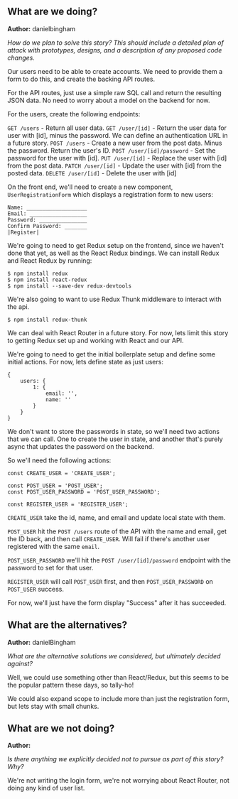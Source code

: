 ## What are we doing?
**Author:** danielbingham

*How do we plan to solve this story? This should include a detailed plan of attack with prototypes, designs, and a description of any proposed code changes.*

Our users need to be able to create accounts.  We need to provide them a form
to do this, and create the backing API routes.

For the API routes, just use a simple raw SQL call and return the resulting
JSON data.  No need to worry about a model on the backend for now.

For the users, create the following endpoints:

`GET /users` - Return all user data.
`GET /user/[id]` - Return the user data for user with [id], minus the password.
We can define an authentication URL in a future story.
`POST /users` - Create a new user from the post data. Minus the password.
Return the user's ID.
`POST /user/[id]/password` - Set the password for the user with [id].
`PUT /user/[id]` - Replace the user with [id] from the post data.
`PATCH /user/[id]` - Update the user with [id] from the posted data.
`DELETE /user/[id]` - Delete the user with [id]

On the front end, we'll need to create a new component, `UserRegistrationForm`
which displays a registration form to new users:

```
Name: ___________________
Email: __________________
Password: _______________
Confirm Password: _______
|Register|
```

We're going to need to get Redux setup on the frontend, since we haven't done
that yet, as well as the React Redux bindings.  We can install Redux and React
Redux by running:

```
$ npm install redux
$ npm install react-redux
$ npm install --save-dev redux-devtools
```

We're also going to want to use Redux Thunk middleware to interact with the api.

```
$ npm install redux-thunk
```

We can deal with React Router in a future story.  For now, lets limit this
story to getting Redux set up and working with React and our API.

We're going to need to get the initial boilerplate setup and define some
initial actions.  For now, lets define state as just users:

```
{
    users: {
        1: {
            email: '',
            name: ''
        }
    }
}
```

We don't want to store the passwords in state, so we'll need two actions that
we can call.  One to create the user in state, and another that's purely async
that updates the password on the backend.

So we'll need the following actions:

```
const CREATE_USER = 'CREATE_USER';

const POST_USER = 'POST_USER';
const POST_USER_PASSWORD = 'POST_USER_PASSWORD';

const REGISTER_USER = 'REGISTER_USER';
```

`CREATE_USER` take the id, name, and email and update local state
with them.

`POST_USER` hit the `POST /users` route of the API with the name and email, get
the ID back, and then call `CREATE_USER`.  Will fail if there's another user
registered with the same `email`.

`POST_USER_PASSWORD` we'll hit the `POST /user/[id]/password` endpoint with the
password to set for that user.

`REGISTER_USER` will call `POST_USER` first, and then `POST_USER_PASSWORD` on
`POST_USER` success.

For now, we'll just have the form display "Success" after it has succeeded.


## What are the alternatives?
**Author:**  danielBingham

*What are the alternative solutions we considered, but ultimately decided against?*

Well, we could use something other than React/Redux, but this seems to be the
popular pattern these days, so tally-ho!

We could also expand scope to include more than just the registration form, but
lets stay with small chunks.

## What are we not doing?
**Author:**

*Is there anything we explicitly decided not to pursue as part of this story?  Why?*

We're not writing the login form, we're not worrying about React Router, not
doing any kind of user list.
